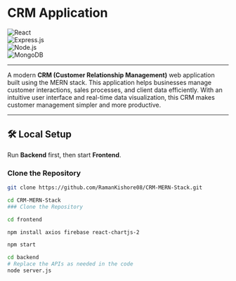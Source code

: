 # CRM Application  
![React](https://img.shields.io/badge/React-61DAFB?style=for-the-badge&logo=react&logoColor=white)  
![Express.js](https://img.shields.io/badge/Express.js-000000?style=for-the-badge&logo=express&logoColor=white)  
![Node.js](https://img.shields.io/badge/Node.js-339933?style=for-the-badge&logo=node.js&logoColor=white)  
![MongoDB](https://img.shields.io/badge/MongoDB-47A248?style=for-the-badge&logo=mongodb&logoColor=white)  

---

A modern **CRM (Customer Relationship Management)** web application built using the MERN stack. This application helps businesses manage customer interactions, sales processes, and client data efficiently. With an intuitive user interface and real-time data visualization, this CRM makes customer management simpler and more productive.  

---

## 🛠️ Local Setup  
Run **Backend** first, then start **Frontend**.

### Clone the Repository  
```bash
git clone https://github.com/RamanKishore08/CRM-MERN-Stack.git
```

```bash
cd CRM-MERN-Stack
### Clone the Repository
```

 
```bash
cd frontend
```

```bash
npm install axios firebase react-chartjs-2
```

```bash
npm start
```

```bash
cd backend
# Replace the APIs as needed in the code
node server.js
```
